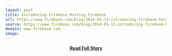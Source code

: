 ```yaml
---
layout: post
title: Introducing Firebase Hosting Firebase
url: https://www.firebase.com/blog/2014-05-13-introducing-firebase-hosting.html
source: https://www.firebase.com/blog/2014-05-13-introducing-firebase-hosting.html
domain: www.firebase.com
image: 
---
```


<p></p>
<center><p><a href="https://www.firebase.com/blog/2014-05-13-introducing-firebase-hosting.html" style='padding:25px; font-sze:18px; font-weight: bold;'>Read Full Story</a></p></center>

